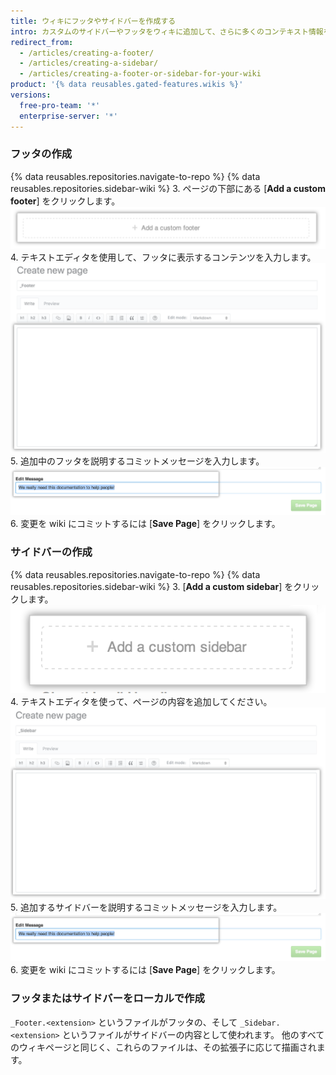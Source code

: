 ```yaml
---
title: ウィキにフッタやサイドバーを作成する
intro: カスタムのサイドバーやフッタをウィキに追加して、さらに多くのコンテキスト情報を読者に提供できます。
redirect_from:
  - /articles/creating-a-footer/
  - /articles/creating-a-sidebar/
  - /articles/creating-a-footer-or-sidebar-for-your-wiki
product: '{% data reusables.gated-features.wikis %}'
versions:
  free-pro-team: '*'
  enterprise-server: '*'
---
```


### フッタの作成

{% data reusables.repositories.navigate-to-repo %}
{% data reusables.repositories.sidebar-wiki %}
3. ページの下部にある [**Add a custom footer**] をクリックします。 ![ウィキのフッタセクションの追加](/assets/images/help/wiki/wiki_add_footer.png)
4. テキストエディタを使用して、フッタに表示するコンテンツを入力します。 ![ウィキの WYSIWYG](/assets/images/help/wiki/wiki-footer.png)
5. 追加中のフッタを説明するコミットメッセージを入力します。 ![ウィキのコミットメッセージ](/assets/images/help/wiki/wiki_commit_message.png)
6. 変更を wiki にコミットするには [**Save Page**] をクリックします。

### サイドバーの作成

{% data reusables.repositories.navigate-to-repo %}
{% data reusables.repositories.sidebar-wiki %}
3. [**Add a custom sidebar**] をクリックします。 ![ウィキのサイドバーの追加](/assets/images/help/wiki/wiki_add_sidebar.png)
4. テキストエディタを使って、ページの内容を追加してください。 ![ウィキの WYSIWYG](/assets/images/help/wiki/wiki-sidebar.png)
5. 追加するサイドバーを説明するコミットメッセージを入力します。 ![ウィキのコミットメッセージ](/assets/images/help/wiki/wiki_commit_message.png)
6. 変更を wiki にコミットするには [**Save Page**] をクリックします。

### フッタまたはサイドバーをローカルで作成

`_Footer.<extension>` というファイルがフッタの、そして `_Sidebar.<extension>` というファイルがサイドバーの内容として使われます。 他のすべてのウィキページと同じく、これらのファイルは、その拡張子に応じて描画されます。

